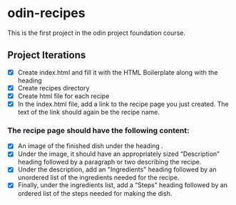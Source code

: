 # odin-recipes

This is the first project in the odin project foundation course.



## Project Iterations  
  - [x] Create index.html and fill it with the HTML Boilerplate along with the heading 
  - [x] Create recipes directory
  - [x] Create html file for each recipe 
  - [x] In the index.html file, add a link to the recipe page you just created. The text of the link should again be the recipe name.
  ### The recipe page should have the following content:
  - [x] An image of the finished dish under the heading . 
  - [x] Under the image, it should have an appropriately sized “Description” heading followed by a paragraph or two describing the recipe.
  - [x] Under the description, add an "Ingredients" heading followed by an unordered list of the ingredients needed for the recipe.
  - [x] Finally, under the ingredients list, add a “Steps” heading followed by an ordered list of the steps needed for making the dish.